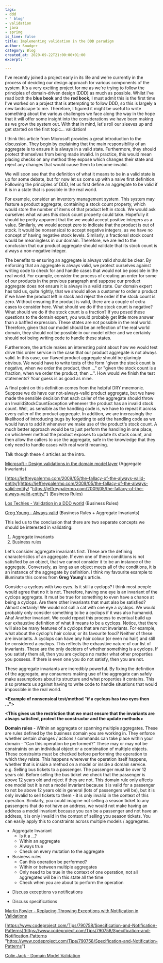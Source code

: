 ```yaml
---
tags:
- ddd
- " blog"
- validation
- java
- spring
is_live: false
title: Implementing validation in the DDD paradigm
author: Smudger
category: Blog
created_at: 2020-09-22T21:00:00+01:00
excerpt: ''

---
```

I've recently joined a project early in its life and we're currently in the process of deciding our design approach for various components of the system. It's a very exciting project for me as we're trying to follow the principles of domain-driven design (DDD) as much as possible. Whilst I've read both the **blue book** and the **red book**, I must admit this is the first time I've worked on a project that is attempting to follow DDD, so this is largely a new landscape to me. Therefore, I figured it might be useful to write something about the various challenges we face along the way in the hope that it will offer some insight into the considerations we have been making as we grow the system out. With that in mind, let's roll our sleeves up and get started on the first topic... validation!

I think this article from Microsoft provides a great introduction to the discussion. They begin by explaining that the main responsibility of an aggregate is to ensure it is always in a valid state. Furthermore, they should protect themselves from being made invalid. In practice, this would mean placing checks on any method they expose which changes their state and reject any changes that would cause them to become invalid. 

We will soon see that the definition of what it means to be in a valid state is up for some debate, but for now let us come up with a naive first definition. Following the principles of DDD, let us first define an aggregate to be valid if it is in a state that is possible in the real world. 

For example, consider an inventory management system. This system may feature a product aggregate, containing a stock count property, which would store the number of items of that product left in stock. We would ask ourselves what values this stock count property could take. Hopefully it should be pretty apparent that the we would accept positive integers as a value. Similarly, we would accept zero to indicate that the product is out of stock. It would be nonsensical to accept negative integers, as we have no concept of having negative stock levels. Similarly, a fractional stock count would be meaningless in our domain. Therefore, we are led to the conclusion that our product aggregate should validate that its stock count is always a non-negative integer. 

The benefits to ensuring an aggregate is always valid should be clear. By enforcing that an aggregate is always valid, we protect ourselves against writing code to check for and handle cases that would not be possible in the real world. For example, consider the process of creating an order for some of our products in the previous paragraph and suppose our product aggregate does not ensure it is always in a valid state. Our domain expert has told us, quite rightly, that we should allow a customer to order a product if we have the product left in stock and reject the order if the stock count is zero. Without ensuring the product is valid, there are a couple of extra cases to consider here. What should we do if the stock count is negative? What should we do if the stock count is a fraction? If you posed  these questions to the domain expert, you would probably get little more answer than a baffled expression. These states are not possible in the real world. Therefore, given that our model should be an reflection of the real world domain, they should not be possible in our model either and we certainly should not being writing code to handle these states.

Furthermore, the article makes an interesting point about how we would test drive this order service in the case that our product aggregate is not always valid. In this case, our flawed product aggregate should be glaringly obvious. We would have to write tests of the form "given the stock count is negative, when we order the product, then ..." or "given the stock count is a fraction, when we order the product, then ...". How would we finish the test statements? Your guess is as good as mine.

A final point on this definition comes from the helpful DRY mnemonic. Suppose we do have our not-always-valid product aggregate, but we have made the sensible decision that each caller of the aggregate should throw an InvalidStockCountException whenever the product has an invalid stock count. Well, as sensible as the handling code is, we have to repeat it across every caller of the product aggregate. In addition, we are increasingly the likelihood of introducing bugs by forgetting to add the handling code as we would have to add it whenever we make use of the product's stock count. A much better approach would be to just perform the handling in one place, on whichever method the product exposes to update its stock count, and then allow the callers to use the aggregate, safe in the knowledge that they only need to handle cases with real world meaning.

Talk though these 4 articles as the intro.

[Microsoft - Design validations in the domain model layer](https://docs.microsoft.com/en-us/dotnet/architecture/microservices/microservice-ddd-cqrs-patterns/domain-model-layer-validations "Microsoft") (Aggregate Invariants)

[https://jeffreypalermo.com/2009/05/the-fallacy-of-the-always-valid-entity/](https://jeffreypalermo.com/2009/05/the-fallacy-of-the-always-valid-entity/ "https://jeffreypalermo.com/2009/05/the-fallacy-of-the-always-valid-entity/") (Business Rules)

[Los Techies - Validation in a DDD world](https://lostechies.com/jimmybogard/2009/02/15/validation-in-a-ddd-world/ "Los Techies") (Business Rules)

[Greg Young - Always valid](http://codebetter.com/gregyoung/2009/05/22/always-valid/ "Greg Young") (Business Rules + Aggregate Invariants)

This led us to the conclusion that there are two separate concepts we should be interested in validating:

1. Aggregate invariants
2. Business rules

Let's consider aggregate invariants first. These are the defining characteristics of an aggregate. If even one of these conditions is not satisfied by an object, that we cannot consider it to be an instance of the aggregate. Conversely, as long as an object meets all of the conditions, it is an instance of the aggregate by definition. I think my favourite example to illuminate this comes from **Greg Young**'s article.

Consider a cyclops with two eyes. Is it still a cyclops? I think most people would agree that no it is not. Therefore, having one eye is an invariant of the cyclops aggregate. It must be true for something to even have a chance at being a cyclops. Are there other invariants that must also be satisfied? Almost certainly! We would not call a cat with one eye a cyclops. We would probably only consider something to be a cyclops if it was also humanoid. Aha! Another invariant. We could repeat this process to eventual build up our exhaustive definition of what it means to be a cyclops. Notice, that there will also be many features of a cyclops that are not invariants. For example, what about the cyclop's hair colour, or its favourite food? Neither of these are invariants. A cyclops can have any hair colour (or even no hair) and still be considered a cyclops. This reflects the exhaustive nature of our list of invariants. These are the only deciders of whether something is a cyclops. If you satisfy them all, then you are cyclops no matter what other properties you possess. If there is even one you do not satisfy, then you are not.

These aggregate invariants are incredibly powerful. By fixing the definition of the aggregate, any consumers making use of the aggregate can safely make assumptions about its structure and what properties it contains. This also protects us against having to write code to handle situations that would impossible in the real world.

**<Example of nonsensical test/method "if a cyclops has two eyes then ...">**

**<Talk about how this test would have to be repeated>**

**<This gives us the restriction that we must ensure that the invariants are always satisfied, protect the constructor and the update methods>**

**Domain rules** - Within an aggregate or spanning multiple aggregates. These are rules defined by the business domain you are working in. They enforce whether certain changes / actions / commands can take place within your domain - “Can this operation be performed?” These may or may not be constraints on an individual object or a combination of multiple objects. These constraints must be checked before performing the operation to which they relate. This happens wherever the operation itself happens, whether that is inside a method on a model or inside a domain service.  
e.g. Selling bus tickets to a passenger. The passenger must be over 12 years old. Before selling the bus ticket we check that the passenger is above 12 years old and reject if they are not. This domain rule only affects one model but it is not a model invariant because it is valid for a passenger to not be above 12 years old in general (lots of passengers will be), but it is only invalid to sell tickets to them - it is only invalid in the context of this operation. Similarly, you could imagine not selling a season ticket to any passengers that do not have an address, we would not make having an address a model invariant because you can be a passenger and not have an address, it is only invalid in the context of selling you season tickets. You can easily apply this to constraints across multiple models / aggregates.

**<Compare and contrast the two concepts>**

* Aggregate Invariant
  * Is it a ...?
  * Within an aggregate
  * Always true
  * Check on every mutation to the aggregate
* Business rules
  * Can this operation be performed?
  * Within or between multiple aggregates
  * Only need to be true in the context of one operation, not all aggregates will be in this state all the time
  * Check when you are about to perform the operation

**<Implementing aggregate invariants>**

* Discuss exceptions vs notifications

**<Implementing business rules>**

* Discuss specifications

[Martin Fowler - Replacing Throwing Exceptions with Notification in Validations](https://martinfowler.com/articles/replaceThrowWithNotification.html "Martin Fowler")

[https://www.codeproject.com/Tips/790758/Specification-and-Notification-Patterns](https://www.codeproject.com/Tips/790758/Specification-and-Notification-Patterns "https://www.codeproject.com/Tips/790758/Specification-and-Notification-Patterns")

[Colin Jack - Domain Model Validation](https://colinjack.blogspot.com/2008/03/domain-model-validation.html "Colin Jack")